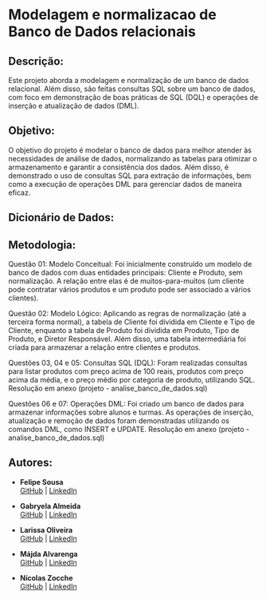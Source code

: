 # Modelagem e normalizacao de Banco de Dados relacionais

## Descrição:
Este projeto aborda a modelagem e normalização de um banco de dados relacional. Além disso, são feitas consultas SQL sobre um banco de dados, com foco em demonstração de boas práticas de SQL (DQL) e operações de inserção e atualização de dados (DML).

## Objetivo:
O objetivo do projeto é modelar o banco de dados para melhor atender às necessidades de análise de dados, normalizando as tabelas para otimizar o armazenamento e garantir a consistência dos dados. Além disso, é demonstrado o uso de consultas SQL para extração de informações, bem como a execução de operações DML para gerenciar dados de maneira eficaz.

## Dicionário de Dados:


## Metodologia:
Questão 01: Modelo Conceitual:
Foi inicialmente construído um modelo de banco de dados com duas entidades principais: Cliente e Produto, sem normalização. A relação entre elas é de muitos-para-muitos (um cliente pode contratar vários produtos e um produto pode ser associado a vários clientes).



Questão 02: Modelo Lógico:
Aplicando as regras de normalização (até a terceira forma normal), a tabela de Cliente foi dividida em Cliente e Tipo de Cliente, enquanto a tabela de Produto foi dividida em Produto, Tipo de Produto, e Diretor Responsável. Além disso, uma tabela intermediária foi criada para armazenar a relação entre clientes e produtos.



Questões 03, 04 e 05: Consultas SQL (DQL):
Foram realizadas consultas para listar produtos com preço acima de 100 reais, produtos com preço acima da média, e o preço médio por categoria de produto, utilizando SQL. Resolução em anexo (projeto - analise_banco_de_dados.sql)

Questões 06 e 07: Operações DML:
Foi criado um banco de dados para armazenar informações sobre alunos e turmas. As operações de inserção, atualização e remoção de dados foram demonstradas utilizando os comandos DML, como INSERT e UPDATE. Resolução em anexo (projeto - analise_banco_de_dados.sql)

## Autores:
- **Felipe Sousa**  
  [GitHub](https://github.com/filsousa) | [LinkedIn](https://www.linkedin.com/in//) 

- **Gabryela Almeida**  
  [GitHub](https://github.com/) | [LinkedIn](https://www.linkedin.com/in//) 

- **Larissa Oliveira**  
  [GitHub](https://github.com/Larita404) | [LinkedIn](https://www.linkedin.com/in//)

- **Májda Alvarenga**  
  [GitHub](https://github.com/majdaalvarenga) | [LinkedIn](https://www.linkedin.com/in/majdaalvarenga/)

- **Nícolas Zocche**  
  [GitHub](https://github.com/NicolasZocche) | [LinkedIn](https://www.linkedin.com/in//) 
